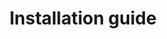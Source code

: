 ---
layout: full.html
algolia: true
title: Installation guide
description: Installation guide
order: 4800
---